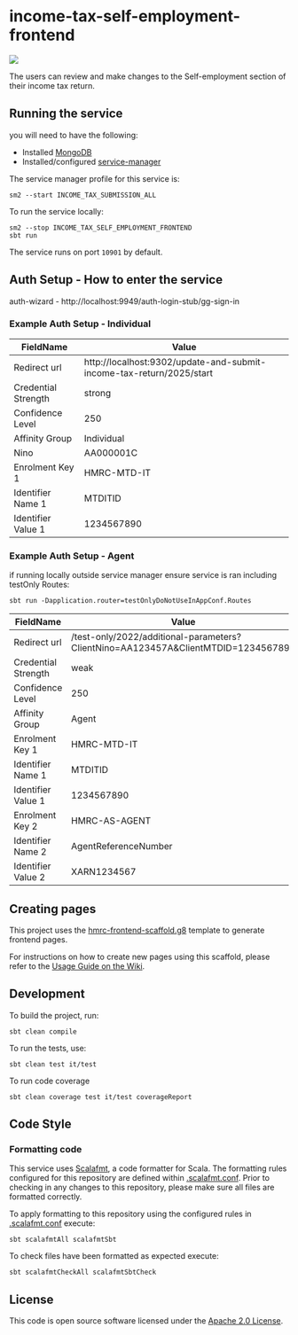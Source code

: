 # income-tax-self-employment-frontend
![](https://img.shields.io/github/v/release/hmrc/income-tax-self-employment-frontend)

The users can review and make changes to the Self-employment section of their income tax return.

## Running the service

you will need to have the following:
- Installed [MongoDB](https://docs.mongodb.com/manual/installation/)
- Installed/configured [service-manager](https://github.com/hmrc/service-manager)

The service manager profile for this service is:

    sm2 --start INCOME_TAX_SUBMISSION_ALL

To run the service locally:

    sm2 --stop INCOME_TAX_SELF_EMPLOYMENT_FRONTEND
    sbt run

The service runs on port `10901` by default.


## Auth Setup - How to enter the service

auth-wizard - http://localhost:9949/auth-login-stub/gg-sign-in

### Example Auth Setup - Individual

| FieldName           | Value                                                                |
|---------------------|----------------------------------------------------------------------|
| Redirect url        | http://localhost:9302/update-and-submit-income-tax-return/2025/start |
| Credential Strength | strong                                                               |
| Confidence Level     | 250                                                                  |
| Affinity Group       | Individual                                                           |
| Nino                | AA000001C                                                            |
| Enrolment Key 1     | HMRC-MTD-IT                                                          |
| Identifier Name 1    | MTDITID                                                              |
| Identifier Value 1   | 1234567890                                                           |

### Example Auth Setup - Agent
if running locally outside service manager ensure service is ran including testOnly Routes:

    sbt run -Dapplication.router=testOnlyDoNotUseInAppConf.Routes

| FieldName            | Value                                                                             |
|----------------------|-----------------------------------------------------------------------------------|
| Redirect url         | /test-only/2022/additional-parameters?ClientNino=AA123457A&ClientMTDID=1234567890 |
| Credential Strength  | weak                                                                              |
| Confidence Level      | 250                                                                               |
| Affinity Group        | Agent                                                                             |
| Enrolment Key 1      | HMRC-MTD-IT                                                                       |
| Identifier Name 1     | MTDITID                                                                           |
| Identifier Value 1    | 1234567890                                                                        |
| Enrolment Key 2      | HMRC-AS-AGENT                                                                     |
| Identifier Name 2     | AgentReferenceNumber                                                              |
| Identifier Value 2    | XARN1234567                                                                       |

## Creating pages

This project uses the [hmrc-frontend-scaffold.g8](https://github.com/hmrc/hmrc-frontend-scaffold.g8) template to generate frontend pages.

For instructions on how to create new pages using this scaffold, please refer to the [Usage Guide on the Wiki](https://github.com/hmrc/hmrc-frontend-scaffold.g8/wiki/Usage).

## Development

To build the project, run:

```
sbt clean compile
```
To run the tests, use:

```
sbt clean test it/test
```
To run code coverage

```
sbt clean coverage test it/test coverageReport
```
## Code Style
### Formatting code
This service uses [Scalafmt](https://scalameta.org/scalafmt/), a code formatter for Scala. The formatting rules configured for this repository are defined within [.scalafmt.conf](.scalafmt.conf). Prior to checking in any changes to this repository, please make sure all files are formatted correctly.

To apply formatting to this repository using the configured rules in [.scalafmt.conf](.scalafmt.conf) execute:

```
sbt scalafmtAll scalafmtSbt
```

To check files have been formatted as expected execute:

```
sbt scalafmtCheckAll scalafmtSbtCheck
```
## License

This code is open source software licensed under the [Apache 2.0 License]("http://www.apache.org/licenses/LICENSE-2.0.html").